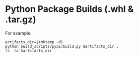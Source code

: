 Python Package Builds (.whl & .tar.gz)
======================================

For example:
```
artifacts_dir=$(mktemp -d)
python build_scripts/pypi/build.py $artifacts_dir .
ls -la $artifacts_dir
```

